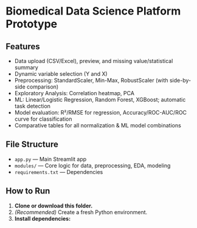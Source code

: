 # Biomedical Data Science Platform Prototype

## Features

- Data upload (CSV/Excel), preview, and missing value/statistical summary
- Dynamic variable selection (Y and X)
- Preprocessing: StandardScaler, Min-Max, RobustScaler (with side-by-side comparison)
- Exploratory Analysis: Correlation heatmap, PCA
- ML: Linear/Logistic Regression, Random Forest, XGBoost; automatic task detection
- Model evaluation: R²/RMSE for regression, Accuracy/ROC-AUC/ROC curve for classification
- Comparative tables for all normalization & ML model combinations

## File Structure

- `app.py` — Main Streamlit app
- `modules/` — Core logic for data, preprocessing, EDA, modeling
- `requirements.txt` — Dependencies

## How to Run

1. **Clone or download this folder.**
2. *(Recommended)* Create a fresh Python environment.
3. **Install dependencies:**

